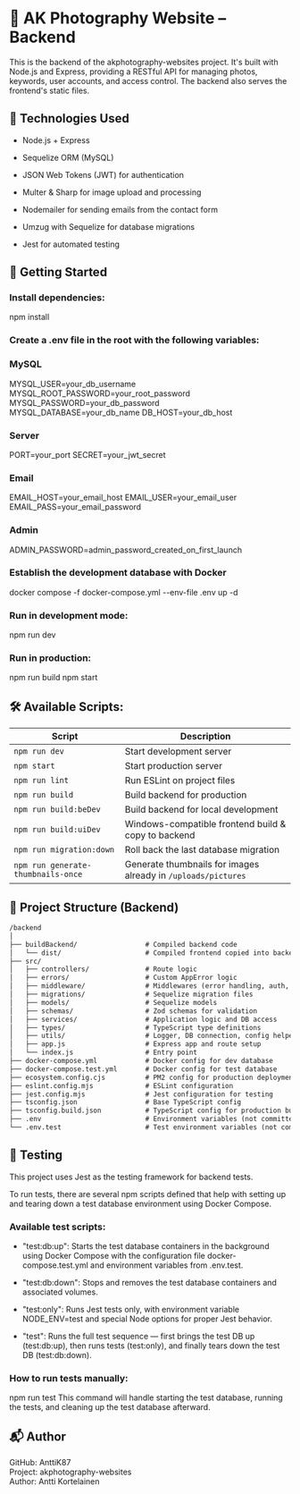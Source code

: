 # 📸 AK Photography Website – Backend

This is the backend of the akphotography-websites project. It's built with Node.js and Express, providing a RESTful API for managing photos, keywords, user accounts, and access control. The backend also serves the frontend's static files.

## 🔧 Technologies Used

- Node.js + Express

- Sequelize ORM (MySQL)

- JSON Web Tokens (JWT) for authentication

- Multer & Sharp for image upload and processing

- Nodemailer for sending emails from the contact form

- Umzug with Sequelize for database migrations

- Jest for automated testing

## 🚀 Getting Started

### Install dependencies:

npm install

### Create a .env file in the root with the following variables:

### MySQL

MYSQL_USER=your_db_username
MYSQL_ROOT_PASSWORD=your_root_password
MYSQL_PASSWORD=your_db_password
MYSQL_DATABASE=your_db_name
DB_HOST=your_db_host

### Server

PORT=your_port
SECRET=your_jwt_secret

### Email

EMAIL_HOST=your_email_host
EMAIL_USER=your_email_user
EMAIL_PASS=your_email_password

### Admin

ADMIN_PASSWORD=admin_password_created_on_first_launch

### Establish the development database with Docker

docker compose -f docker-compose.yml --env-file .env up -d

### Run in development mode:

npm run dev

### Run in production:

npm run build
npm start

## 🛠 Available Scripts:

| Script                             | Description                                                   |
| ---------------------------------- | ------------------------------------------------------------- |
| `npm run dev`                      | Start development server                                      |
| `npm start`                        | Start production server                                       |
| `npm run lint`                     | Run ESLint on project files                                   |
| `npm run build`                    | Build backend for production                                  |
| `npm run build:beDev`              | Build backend for local development                           |
| `npm run build:uiDev`              | Windows-compatible frontend build & copy to backend           |
| `npm run migration:down`           | Roll back the last database migration                         |
| `npm run generate-thumbnails-once` | Generate thumbnails for images already in `/uploads/pictures` |

## 📁 Project Structure (Backend)

```txt
/backend
│
├── buildBackend/                 # Compiled backend code
│   └── dist/                     # Compiled frontend copied into backend
├── src/
│   ├── controllers/              # Route logic
│   ├── errors/                   # Custom AppError logic
│   ├── middleware/               # Middlewares (error handling, auth, etc.)
│   ├── migrations/               # Sequelize migration files
│   ├── models/                   # Sequelize models
│   ├── schemas/                  # Zod schemas for validation
│   ├── services/                 # Application logic and DB access
│   ├── types/                    # TypeScript type definitions
│   ├── utils/                    # Logger, DB connection, config helpers
│   ├── app.js                    # Express app and route setup
│   └── index.js                  # Entry point
├── docker-compose.yml            # Docker config for dev database
├── docker-compose.test.yml       # Docker config for test database
├── ecosystem.config.cjs          # PM2 config for production deployment
├── eslint.config.mjs             # ESLint configuration
├── jest.config.mjs               # Jest configuration for testing
├── tsconfig.json                 # Base TypeScript config
├── tsconfig.build.json           # TypeScript config for production build
├── .env                          # Environment variables (not committed)
└── .env.test                     # Test environment variables (not committed)
```

## 🧪 Testing

This project uses Jest as the testing framework for backend tests.

To run tests, there are several npm scripts defined that help with setting up and tearing down a test database environment using Docker Compose.

### Available test scripts:

- "test:db:up": Starts the test database containers in the background using Docker Compose with the configuration file docker-compose.test.yml and environment variables from .env.test.

- "test:db:down": Stops and removes the test database containers and associated volumes.

- "test:only": Runs Jest tests only, with environment variable NODE_ENV=test and special Node options for proper Jest behavior.

- "test": Runs the full test sequence — first brings the test DB up (test:db:up), then runs tests (test:only), and finally tears down the test DB (test:db:down).

### How to run tests manually:

npm run test
This command will handle starting the test database, running the tests, and cleaning up the test database afterward.

## 📬 Author

GitHub: AnttiK87  
Project: akphotography-websites  
Author: Antti Kortelainen
